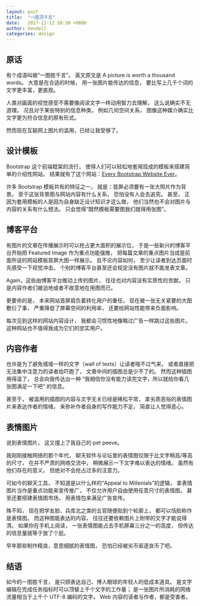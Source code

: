 ```yaml
---
layout: post
title:  "一图顶千言"
date:   2017-11-12 20:30 +0800
author: Vendell
categories: design
---
```


## 原话

有个成语叫做“一图胜千言”。
英文原文是 A picture is worth a thousand words。
大意是在合适的时候，
用一张图片能传达的信息，
要比写上几千个词的文字更丰富，更直观。

人类对画面的视觉感受不需要像阅读文字一样动用智力去理解，
这么说确实不无道理。
况且对于某些特别的信息种类，
例如几何空间关系，
图像这种媒介确实比文字更为符合信息的原有形式。

然而现在互联网上图片的滥用，已经让我受够了。

## 设计模板

Bootstrap 这个前端框架的流行，
使得人们可以轻松地套用现成的模板来搭建简单的介绍性网站。
结果就有了这个网站：[Every Bootstrap Website Ever]。

许多 Bootstrap 模板共有的特征之一，
就是：首屏必须要有一张大照片作为背景。
至于这张背景图与网站内容有什么关系，
恐怕没有人会去追究。
甚至，
正因为套用模板的人是因为自身缺乏设计知识才这么做，
他们当然也不会对图片与内容的关系有什么想法。
只会觉得“既然模板需要图我们就得用张图”。

## 博客平台

有图片的文章在传播展示时可以抢占更大面积的展示位，
于是一些新兴的博客平台开始把 Featured Image 作为重点功能强推，
把每篇文章的重点图片当成是前面所说的网站模板首屏大图一样展示。
且不论内容如何，
至少让读者到达页面时先感受一下视觉冲击。
个别的博客平台甚至还会规定没有图片就不能发表文章。

Again，这些由博客平台推动上传的图片，
往往也对内容没有实质性的贡献。
只是内容作者们被迫地或者不故意地在用图而已。

更要命的是，
本来网站首屏肩负着转化用户的重任，
现在被一张无关紧要的大图敷衍了事，
严重降低了屏幕空间的利用率，
还要给网站性能带来负面影响。

每次见到这样的网站内容设计，
我都会习惯性地像略过广告一样跳过这些图片。
这种网站也不值得我成为它们的忠实用户。

## 内容作者

也许是为了避免城墙一样的文字（wall of texts）让读者喘不过气来，
或者直接把无法集中注意力的读者给吓跑了，
文章中间的插图总是少不了的。
然而这种插图用得滥了，
总会向我传达出一种
“我相信你没有能力读完文字，所以就给你看几张图满足一下吧”
的信息。

甚至于，
被滥用的插图的内容与文字无关已经是稀松平常，
拿劣质恶俗的表情图片来表达作者的情绪，
来弥补作者自身的写作能力不足，
简直让人觉得恶心。

## 表情图片

说到表情图片，
这又撞上了我自己的 pet peeve。

我刚刚接触网络的那个年代，
聊天软件与论坛里的表情图仅限于比文字稍高/等高的尺寸，
在并不严肃的网络交流中，
稍微展示一下文字难以表达的情绪。
虽然有他们存在的意义，
但绝对不会抢占过多的注意力。

可如今的聊天工具，
不知道是以什么样的“Appeal to Millenials”的逻辑，
拿表情图片当作是重点功能来宣传推广，
不仅允许用户自由使用任意尺寸的表情图，
甚至还要搭建表情图市场，
用表情包来满足广告宣传。

殊不知，
现在把学友脸、兵库北之类的五官随便贴到个轮廓上，
都可以恬脸称作是表情图。
而这种图能表达的内容，
往往还要依赖图片上附带的文字才能说得清。
如果你在手机上阅读，
一张表情图能占去手机屏幕三分之一的高度，
但传达的信息量就等于放了个屁。

早年那些制作精良，意思细腻的表情图，
恐怕已经被劣币驱逐良币了吧。

## 结语

如今的一图胜千言，
是只顾表达自己、博人眼球的年轻人的低成本道具。
是文字编辑在完成任务指标时可以顶替上千个文字的工作量；
是一张图片所消耗的网络流量相当于上千个 UTF-8 编码的文字。
Web 内容的读者与作者，都是受害者。

[Every Bootstrap Website Ever]: http://adventurega.me/bootstrap/
